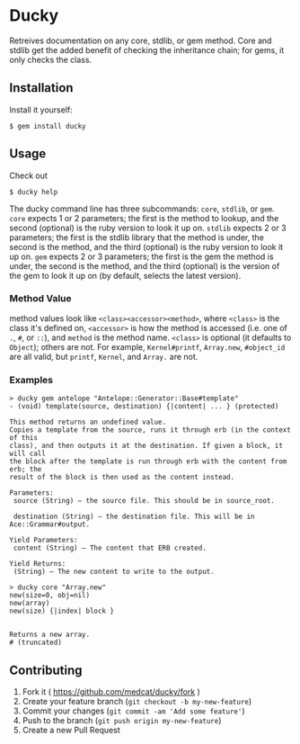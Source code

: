 # Ducky

Retreives documentation on any core, stdlib, or gem method.  Core and
stdlib get the added benefit of checking the inheritance chain; for
gems, it only checks the class.

## Installation

Install it yourself:

    $ gem install ducky

## Usage

Check out

    $ ducky help

The ducky command line has three subcommands: `core`, `stdlib`, or
`gem`.  `core` expects 1 or 2 parameters; the first is the method to
lookup, and the second (optional) is the ruby version to look it up
on.  `stdlib` expects 2 or 3 parameters; the first is the stdlib
library that the method is under, the second is the method, and
the third (optional) is the ruby version to look it up on.  `gem`
expects 2 or 3 parameters; the first is the gem the method is under,
the second is the method, and the third (optional) is the version of
the gem to look it up on (by default, selects the latest version).

### Method Value

method values look like `<class><accessor><method>`, where `<class>`
is the class it's defined on, `<accessor>` is how the method is
accessed (i.e. one of `.`, `#`, or `::`), and `method` is the method
name.  `<class>` is optional (it defaults to `Object`); others are
not.  For example, `Kernel#printf`, `Array.new`, `#object_id` are
all valid, but `printf`, `Kernel`, and `Array.` are not.

### Examples

    > ducky gem antelope "Antelope::Generator::Base#template"
    - (void) template(source, destination) {|content| ... } (protected)

    This method returns an undefined value.
    Copies a template from the source, runs it through erb (in the context of this
    class), and then outputs it at the destination. If given a block, it will call
    the block after the template is run through erb with the content from erb; the
    result of the block is then used as the content instead.

    Parameters:
     source (String) — the source file. This should be in source_root.

     destination (String) — the destination file. This will be in Ace::Grammar#output.

    Yield Parameters:
     content (String) — The content that ERB created.

    Yield Returns:
     (String) — The new content to write to the output.

    > ducky core "Array.new"
    new(size=0, obj=nil)
    new(array)
    new(size) {|index| block }


    Returns a new array.
    # (truncated)


## Contributing

1. Fork it ( https://github.com/medcat/ducky/fork )
2. Create your feature branch (`git checkout -b my-new-feature`)
3. Commit your changes (`git commit -am 'Add some feature'`)
4. Push to the branch (`git push origin my-new-feature`)
5. Create a new Pull Request
